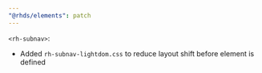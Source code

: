 ```yaml
---
"@rhds/elements": patch
---
```


`<rh-subnav>`:
  - Added `rh-subnav-lightdom.css` to reduce layout shift before element is defined
